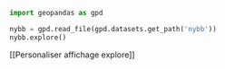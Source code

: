 
```python
import geopandas as gpd

nybb = gpd.read_file(gpd.datasets.get_path('nybb'))
nybb.explore()
```
[[Personaliser affichage explore]]
